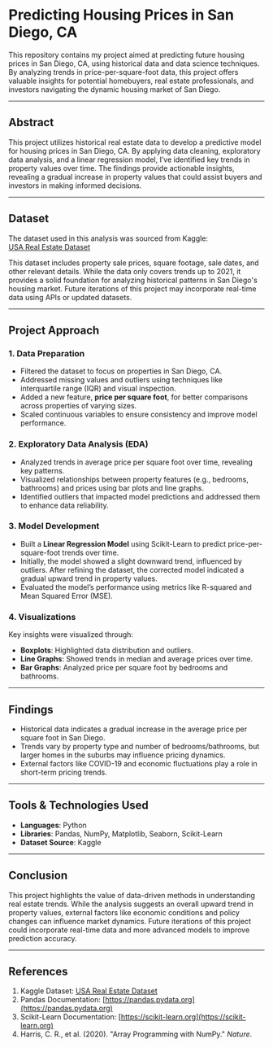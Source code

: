 # **Predicting Housing Prices in San Diego, CA**  

This repository contains my project aimed at predicting future housing prices in San Diego, CA, using historical data and data science techniques. By analyzing trends in price-per-square-foot data, this project offers valuable insights for potential homebuyers, real estate professionals, and investors navigating the dynamic housing market of San Diego.

---

## **Abstract**  
This project utilizes historical real estate data to develop a predictive model for housing prices in San Diego, CA. By applying data cleaning, exploratory data analysis, and a linear regression model, I’ve identified key trends in property values over time. The findings provide actionable insights, revealing a gradual increase in property values that could assist buyers and investors in making informed decisions.  

---

## **Dataset**  
The dataset used in this analysis was sourced from Kaggle:  
[USA Real Estate Dataset](https://www.kaggle.com/datasets/ahmedshahriarsakib/usa-real-estate-dataset?resource=download)  

This dataset includes property sale prices, square footage, sale dates, and other relevant details. While the data only covers trends up to 2021, it provides a solid foundation for analyzing historical patterns in San Diego's housing market. Future iterations of this project may incorporate real-time data using APIs or updated datasets.  

---

## **Project Approach**  
### **1. Data Preparation**  
- Filtered the dataset to focus on properties in San Diego, CA.  
- Addressed missing values and outliers using techniques like interquartile range (IQR) and visual inspection.  
- Added a new feature, **price per square foot**, for better comparisons across properties of varying sizes.  
- Scaled continuous variables to ensure consistency and improve model performance.  

### **2. Exploratory Data Analysis (EDA)**  
- Analyzed trends in average price per square foot over time, revealing key patterns.  
- Visualized relationships between property features (e.g., bedrooms, bathrooms) and prices using bar plots and line graphs.  
- Identified outliers that impacted model predictions and addressed them to enhance data reliability.  

### **3. Model Development**  
- Built a **Linear Regression Model** using Scikit-Learn to predict price-per-square-foot trends over time.  
- Initially, the model showed a slight downward trend, influenced by outliers. After refining the dataset, the corrected model indicated a gradual upward trend in property values.  
- Evaluated the model’s performance using metrics like R-squared and Mean Squared Error (MSE).  

### **4. Visualizations**  
Key insights were visualized through:  
- **Boxplots**: Highlighted data distribution and outliers.  
- **Line Graphs**: Showed trends in median and average prices over time.  
- **Bar Graphs**: Analyzed price per square foot by bedrooms and bathrooms.  

---

## **Findings**  
- Historical data indicates a gradual increase in the average price per square foot in San Diego.  
- Trends vary by property type and number of bedrooms/bathrooms, but larger homes in the suburbs may influence pricing dynamics.  
- External factors like COVID-19 and economic fluctuations play a role in short-term pricing trends.  

---

## **Tools & Technologies Used**  
- **Languages**: Python  
- **Libraries**: Pandas, NumPy, Matplotlib, Seaborn, Scikit-Learn  
- **Dataset Source**: Kaggle  

---

## **Conclusion**  
This project highlights the value of data-driven methods in understanding real estate trends. While the analysis suggests an overall upward trend in property values, external factors like economic conditions and policy changes can influence market dynamics. Future iterations of this project could incorporate real-time data and more advanced models to improve prediction accuracy.

---

## **References**  
1. Kaggle Dataset: [USA Real Estate Dataset](https://www.kaggle.com/datasets/ahmedshahriarsakib/usa-real-estate-dataset?resource=download)  
2. Pandas Documentation: [https://pandas.pydata.org](https://pandas.pydata.org)  
3. Scikit-Learn Documentation: [https://scikit-learn.org](https://scikit-learn.org)  
4. Harris, C. R., et al. (2020). "Array Programming with NumPy." *Nature*.  
